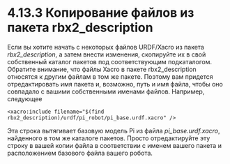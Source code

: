 # 4.13.3 Копирование файлов из пакета rbx2\_description

Если вы хотите начать с некоторых файлов URDF/Xacro из пакета _rbx2\_description_, а затем внести изменения, скопируйте их в свой собственный каталог пакетов под соответствующим подкаталогом. Обратите внимание, что файлы Xacro в пакете rbx2\_description относятся к другим файлам в том же пакете. Поэтому вам придется отредактировать имя пакета и, возможно, путь и имя файла, чтобы оно совпадало с вашими собственными именами файлов. Например, следующее

```text
<xacro:include filename="$(find 
rbx2_description)/urdf/pi_robot/pi_base.urdf.xacro" />
```

Эта строка вытягивает базовую модель Pi из файла _pi\_base.urdf.xacro_, найденного в том же каталоге пакетов. Просто отредактируйте эту строку в вашей копии файла в соответствии с именем вашего пакета и расположением базового файла вашего робота.





